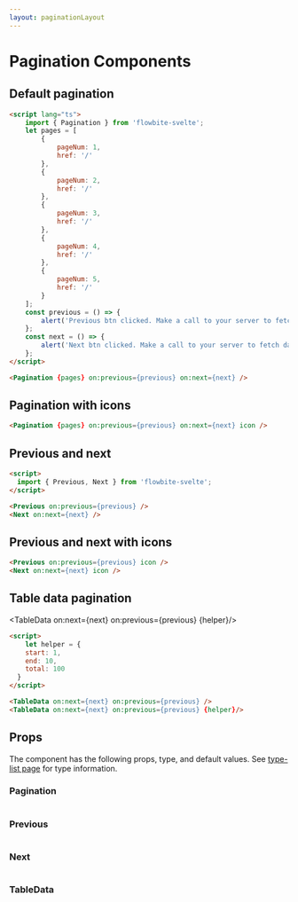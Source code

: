 ```yaml
---
layout: paginationLayout
---
```


<script lang="ts">
	import { Pagination, Previous, Next, TableData, Table, TableDefaultRow } from '$lib/index';
	import componentProps1 from '../props/Pagination.json'
  import componentProps2 from '../props/Previous.json'
	import componentProps3 from '../props/Next.json'
  import componentProps4 from '../props/TableData.json'
  export let items1 = componentProps1.props
  export let items2 = componentProps2.props
	export let items3 = componentProps3.props
  export let items4 = componentProps4.props
	let propHeader = ['Name', 'Type', 'Default']
	// console.log(items)
	let divClass='w-full relative overflow-x-auto shadow-md sm:rounded-lg'

	let pages = [
		{
			pageNum: 1,
			href: '/'
		},
		{
			pageNum: 2,
			href: '/'
		},
		{
			pageNum: 3,
			href: '/'
		},
		{
			pageNum: 4,
			href: '/'
		},
		{
			pageNum: 5,
			href: '/'
		}
	];
	const previous = () => {
		alert('Previous btn clicked. Make a call to your server to fetch data.');
	};
	const next = () => {
		alert('Next btn clicked. Make a call to your server to fetch data.');
	};
  let helper = {
    start: 1,
    end: 10,
    total: 100
  }
</script>

<h1 class="text-3xl w-full dark:text-white py-8">Pagination Components</h1>

<h2 class="text-2xl w-full dark:text-white py-8">Default pagination</h2>

<div
	class="container w-full flex justify-center rounded-xl my-4 mx-auto bg-gradient-to-r bg-white dark:bg-gray-900 border border-gray-200 dark:border-gray-700 p-2 sm:p-6"
		>
  <Pagination {pages} on:previous={previous} on:next={next} />
</div>

```html
<script lang="ts">
	import { Pagination } from 'flowbite-svelte';
	let pages = [
		{
			pageNum: 1,
			href: '/'
		},
		{
			pageNum: 2,
			href: '/'
		},
		{
			pageNum: 3,
			href: '/'
		},
		{
			pageNum: 4,
			href: '/'
		},
		{
			pageNum: 5,
			href: '/'
		}
	];
	const previous = () => {
		alert('Previous btn clicked. Make a call to your server to fetch data.');
	};
	const next = () => {
		alert('Next btn clicked. Make a call to your server to fetch data.');
	};
</script>

<Pagination {pages} on:previous={previous} on:next={next} />
```

<h2 class="text-2xl w-full dark:text-white py-8">Pagination with icons</h2>

<div
	class="container w-full flex justify-center rounded-xl my-4 mx-auto bg-gradient-to-r bg-white dark:bg-gray-900 border border-gray-200 dark:border-gray-700 p-2 sm:p-6"
		>
  <Pagination {pages} on:previous={previous} on:next={next} icon />
</div>

```html
<Pagination {pages} on:previous={previous} on:next={next} icon />
```

<h2 class="text-2xl w-full dark:text-white py-8">Previous and next</h2>

<div
	class="container w-full flex justify-center rounded-xl my-4 mx-auto bg-gradient-to-r bg-white dark:bg-gray-900 border border-gray-200 dark:border-gray-700 p-2 sm:p-6"
		>
  <Previous on:previous={previous} />
  <Next on:next={next} />
</div>

```html
<script>
  import { Previous, Next } from 'flowbite-svelte';
</script>

<Previous on:previous={previous} />
<Next on:next={next} />
```

<h2 class="text-2xl w-full dark:text-white py-8">Previous and next with icons</h2>

<div
	class="container w-full flex justify-center rounded-xl my-4 mx-auto bg-gradient-to-r bg-white dark:bg-gray-900 border border-gray-200 dark:border-gray-700 p-2 sm:p-6"
		>
  <Previous on:previous={previous} icon />
  <Next on:next={next} icon />
</div>

```html
<Previous on:previous={previous} icon />
<Next on:next={next} icon />
```

<h2 class="text-2xl w-full dark:text-white py-8">Table data pagination</h2>

<div
	class="container w-full flex justify-center rounded-xl my-4 mx-auto bg-gradient-to-r bg-white dark:bg-gray-900 border border-gray-200 dark:border-gray-700 p-2 sm:p-6"
		>

<TableData on:next={next} on:previous={previous} />
</div>

<div
	class="container w-full flex justify-center rounded-xl my-4 mx-auto bg-gradient-to-r bg-white dark:bg-gray-900 border border-gray-200 dark:border-gray-700 p-2 sm:p-6"
		>

<TableData on:next={next} on:previous={previous} {helper}/>
</div>

```html
<script>
    let helper = {
    start: 1,
    end: 10,
    total: 100
  }
</script>

<TableData on:next={next} on:previous={previous} />
<TableData on:next={next} on:previous={previous} {helper}/>
```

<h2 class="text-2xl w-full dark:text-white py-8">Props</h2>

<p>The component has the following props, type, and default values. See <a href="/type-list" class="text-blue-600 hover:underline dark:text-blue-500">type-list page</a> for type information.</p>

<h3>Pagination</h3>

<Table header={propHeader} {divClass} >
  <TableDefaultRow items={items1} rowState='hover' />
</Table>

<h3>Previous</h3>

<Table header={propHeader} {divClass} >
  <TableDefaultRow items={items2} rowState='hover' />
</Table>

<h3>Next</h3>

<Table header={propHeader} {divClass} >
  <TableDefaultRow items={items3} rowState='hover' />
</Table>

<h3>TableData</h3>

<Table header={propHeader} {divClass} >
  <TableDefaultRow items={items4} rowState='hover' />
</Table>
